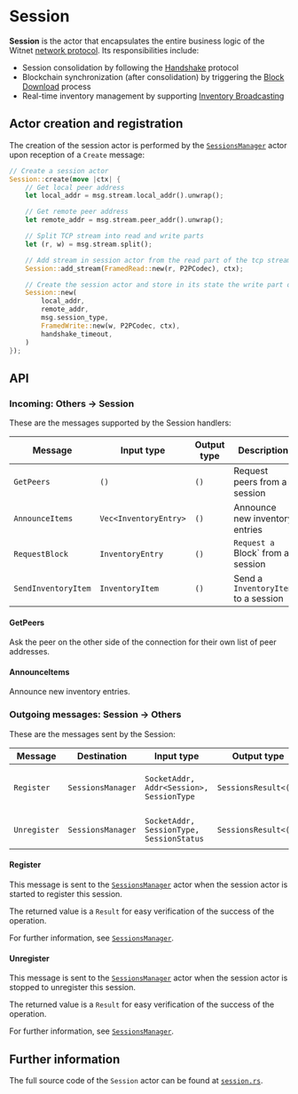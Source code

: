 # Session

__Session__ is the actor that encapsulates the entire business logic of the Witnet [network protocol]. Its responsibilities include:

- Session consolidation by following the [Handshake] protocol
- Blockchain synchronization (after consolidation) by triggering the [Block Download] process
- Real-time inventory management by supporting [Inventory Broadcasting]

## Actor creation and registration

The creation of the session actor is performed by the [`SessionsManager`][sessions_manager] actor
upon reception of a `Create` message:

```rust
// Create a session actor
Session::create(move |ctx| {
    // Get local peer address
    let local_addr = msg.stream.local_addr().unwrap();

    // Get remote peer address
    let remote_addr = msg.stream.peer_addr().unwrap();

    // Split TCP stream into read and write parts
    let (r, w) = msg.stream.split();

    // Add stream in session actor from the read part of the tcp stream
    Session::add_stream(FramedRead::new(r, P2PCodec), ctx);

    // Create the session actor and store in its state the write part of the tcp stream
    Session::new(
        local_addr,
        remote_addr,
        msg.session_type,
        FramedWrite::new(w, P2PCodec, ctx),
        handshake_timeout,
    )
});
```

## API

### Incoming: Others -> Session

These are the messages supported by the Session handlers:

| Message            | Input type              | Output type | Description                         |
| ------------------ | ----------------------- | ----------- | ----------------------------------  |
| `GetPeers`         | `()`                    | `()`        | Request peers from a session        |
| `AnnounceItems`    | `Vec<InventoryEntry>`   | `()`        | Announce new inventory entries      |
| `RequestBlock`     | `InventoryEntry`        | `()`        | `Request a `Block` from a session   |
| `SendInventoryItem`| `InventoryItem`         | `()`        | Send a `InventoryItem` to a session |

#### GetPeers

Ask the peer on the other side of the connection for their own list of peer addresses.

#### AnnounceItems

Announce new inventory entries.

### Outgoing messages: Session -> Others

These are the messages sent by the Session:

| Message      | Destination       | Input type                               | Output type          | Description                       |
| ------------ | ----------------- | ---------------------------------------- | -------------------- | --------------------------------- |
| `Register`   | `SessionsManager` | `SocketAddr, Addr<Session>, SessionType` | `SessionsResult<()>` | Request to register a new session |
| `Unregister` | `SessionsManager` | `SocketAddr, SessionType, SessionStatus` | `SessionsResult<()>` | Request to unregister a session   |

#### Register

This message is sent to the [`SessionsManager`][sessions_manager] actor when the session 
actor is started to register this session.

The returned value is a `Result` for easy verification of the success of the operation.

For further information, see [`SessionsManager`][sessions_manager].

#### Unregister

This message is sent to the [`SessionsManager`][sessions_manager] actor when the session
actor is stopped to unregister this session.

The returned value is a `Result` for easy verification of the success of the operation.

For further information, see [`SessionsManager`][sessions_manager].

## Further information

The full source code of the `Session` actor can be found at [`session.rs`][session].

[sessions_manager]: https://github.com/witnet/witnet-rust/blob/master/node/src/actors/sessions_manager
[session]: https://github.com/witnet/witnet-rust/blob/master/node/src/actors/session

[network protocol]: /protocol/network/overview/
[Handshake]: /protocol/network/messages/handshake/
[Block Download]: /protocol/network/messages/inventory/#block-download
[Inventory Broadcasting]: /protocol/network/messages/inventory/#inventory-broadcasting